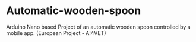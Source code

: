 # Automatic-wooden-spoon
Arduino Nano based Project of an automatic wooden spoon controlled by a mobile app. (European Project - AI4VET)
